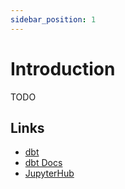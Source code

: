 ```yaml
---
sidebar_position: 1
---
```


# Introduction

TODO

## Links

- [dbt](https://github.com/ethpandaops/dbt)
- [dbt Docs](https://dbt.platform.ethpandaops.io)
- [JupyterHub](https://jupyterhub.analytics.production.platform.ethpandaops.io)
